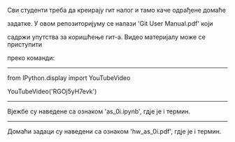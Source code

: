 Сви студенти треба да креирају гит налог и тамо каче одрађене домаће

задатке. У овом репозиторијуму се налази 'Git User Manual.pdf' који

садржи упутства за коришћење гит-а. Видео материјалу може се приступити

преко команди:

---------------------------------------------------------------------- 

from IPython.display import YouTubeVideo

YouTubeVideo('RGOj5yH7evk')

----------------------------------------------------------------------

Вјежбе су наведене са ознаком 'as_0i.ipynb', гдје је i термин.

----------------------------------------------------------------------

Домаћи задаци су наведени са ознаком 'hw_as_0i.pdf', гдје је i термин.

